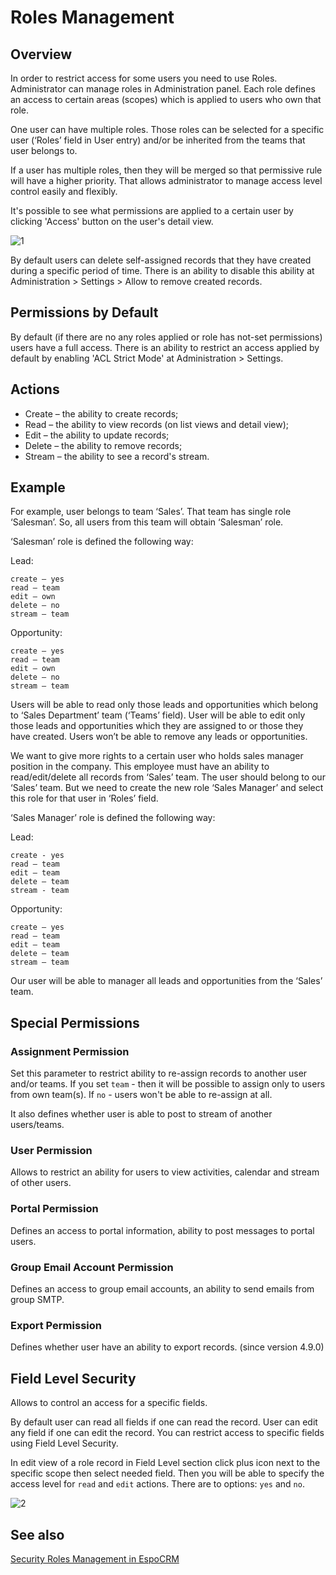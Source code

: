 # Roles Management

## Overview

In order to restrict access for some users you need to use Roles. Administrator can manage roles in Administration panel. Each role defines an access to certain areas (scopes) which is applied to users who own that role.

One user can have multiple roles. Those roles can be selected for a specific user (‘Roles’ field in User entry) and/or be inherited from the teams that user belongs to.

If a user has multiple roles, then they will be merged so that permissive rule will have a higher priority. That allows administrator to manage access level control easily and flexibly.

It's possible to see what permissions are applied to a certain user by clicking 'Access' button on the user's detail view.

![1](https://raw.githubusercontent.com/espocrm/documentation/master/_static/images/administration/roles-management/scope-level.png)

By default users can delete self-assigned records that they have created during a specific period of time. There is an ability to disable this ability at Administration > Settings > Allow to remove created records.

## Permissions by Default 

By default (if there are no any roles applied or role has not-set permissions) users have a full access. There is an ability to restrict an access applied by default by enabling 'ACL Strict Mode' at Administration > Settings.

## Actions

* Create – the ability to create records;
* Read – the ability to view records (on list views and detail view);
* Edit – the ability to update records;
* Delete – the ability to remove records;
* Stream – the ability to see a record's stream.

## Example

For example, user belongs to team ‘Sales’. That team has single role ‘Salesman’. So, all users from this team will obtain ‘Salesman’ role.

‘Salesman’ role is defined the following way:

Lead:
```
create – yes
read – team
edit – own
delete – no
stream – team
```

Opportunity:
```
create – yes
read – team
edit – own
delete – no
stream – team
```

Users will be able to read only those leads and opportunities which belong to ‘Sales Department’ team (‘Teams’ field).
User will be able to edit only those leads and opportunities which they are assigned to or those they have created.
Users won’t be able to remove any leads or opportunities.

We want to give more rights to a certain user who holds sales manager position in the company. This employee must have an ability to read/edit/delete all records from ‘Sales’ team. The user should belong to our ‘Sales’ team. But we need to create the new role ‘Sales Manager’ and select this role for that user in ‘Roles’ field.

‘Sales Manager’ role is defined the following way:

Lead:
```
create - yes
read – team
edit – team
delete – team
stream - team
```

Opportunity:
```
create – yes
read – team
edit – team
delete – team
stream – team
```

Our user will be able to manager all leads and opportunities from the ‘Sales’ team.

## Special Permissions

### Assignment Permission

Set this parameter to restrict ability to re-assign records to another user and/or teams. If you set `team` - then it will be possible to assign only to users from own team(s). If `no` - users won't be able to re-assign at all.

It also defines whether user is able to post to stream of another users/teams.

### User Permission

Allows to restrict an ability for users to view activities, calendar and stream of other users.

### Portal Permission

Defines an access to portal information, ability to post messages to portal users.

### Group Email Account Permission

Defines an access to group email accounts, an ability to send emails from group SMTP.

### Export Permission

Defines whether user have an ability to export records. (since version 4.9.0)

## Field Level Security

Allows to control an access for a specific fields.

By default user can read all fields if one can read the record. User can edit any field if one can edit the record. You can restrict access to specific fields using Field Level Security.

In edit view  of a role record in Field Level section click plus icon next to the specific scope then select needed field. Then you will be able to specify the access level for `read` and `edit` actions. There are to options: `yes` and `no`.

![2](https://raw.githubusercontent.com/espocrm/documentation/master/_static/images/administration/roles-management/field-level-secutiry.png)

## See also

[Security Roles Management in EspoCRM](https://www.espocrm.com/tips/security-roles/)
